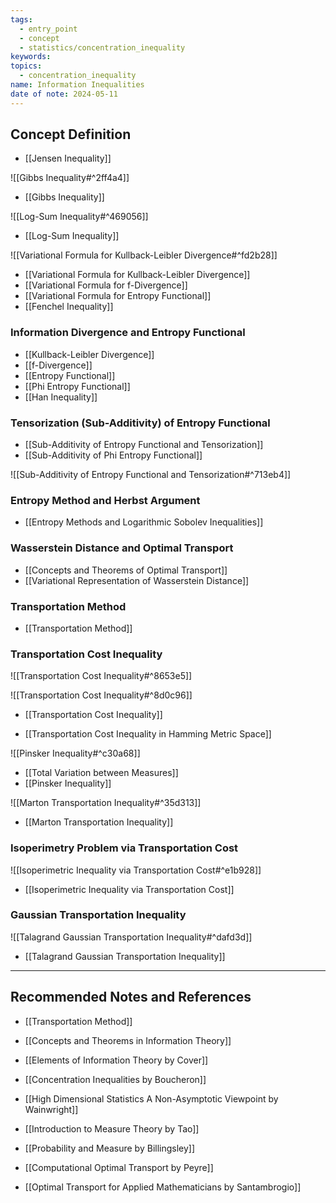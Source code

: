 ```yaml
---
tags:
  - entry_point
  - concept
  - statistics/concentration_inequality
keywords: 
topics:
  - concentration_inequality
name: Information Inequalities
date of note: 2024-05-11
---
```


## Concept Definition

- [[Jensen Inequality]]

![[Gibbs Inequality#^2ff4a4]]

- [[Gibbs Inequality]]

![[Log-Sum Inequality#^469056]]

- [[Log-Sum Inequality]]

![[Variational Formula for Kullback-Leibler Divergence#^fd2b28]]


- [[Variational Formula for Kullback-Leibler Divergence]]
- [[Variational Formula for f-Divergence]]
- [[Variational Formula for Entropy Functional]]
- [[Fenchel Inequality]]


### Information Divergence and Entropy Functional

- [[Kullback-Leibler Divergence]]
- [[f-Divergence]]
- [[Entropy Functional]]
- [[Phi Entropy Functional]]
- [[Han Inequality]]

### Tensorization (Sub-Additivity) of Entropy Functional

- [[Sub-Additivity of Entropy Functional and Tensorization]]
- [[Sub-Additivity of Phi Entropy Functional]]

![[Sub-Additivity of Entropy Functional and Tensorization#^713eb4]]


### Entropy Method and Herbst Argument

- [[Entropy Methods and Logarithmic Sobolev Inequalities]]

### Wasserstein Distance and Optimal Transport

- [[Concepts and Theorems of Optimal Transport]]
- [[Variational Representation of Wasserstein Distance]]

### Transportation Method

- [[Transportation Method]]

### Transportation Cost Inequality

![[Transportation Cost Inequality#^8653e5]]



![[Transportation Cost Inequality#^8d0c96]]

- [[Transportation Cost Inequality]]




- [[Transportation Cost Inequality in Hamming Metric Space]]


![[Pinsker Inequality#^c30a68]]

- [[Total Variation between Measures]]
- [[Pinsker Inequality]]

![[Marton Transportation Inequality#^35d313]]

- [[Marton Transportation Inequality]]


### Isoperimetry Problem via Transportation Cost 

![[Isoperimetric Inequality via Transportation Cost#^e1b928]]


- [[Isoperimetric Inequality via Transportation Cost]]

### Gaussian Transportation Inequality

![[Talagrand Gaussian Transportation Inequality#^dafd3d]]


- [[Talagrand Gaussian Transportation Inequality]]





-----------
##  Recommended Notes and References

- [[Transportation Method]]

- [[Concepts and Theorems in Information Theory]]
- [[Elements of Information Theory by Cover]]

- [[Concentration Inequalities by Boucheron]]
- [[High Dimensional Statistics A Non-Asymptotic Viewpoint by Wainwright]]

- [[Introduction to Measure Theory by Tao]]
- [[Probability and Measure by Billingsley]]

- [[Computational Optimal Transport by Peyre]]
- [[Optimal Transport for Applied Mathematicians by Santambrogio]]
